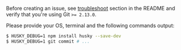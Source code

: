 <!-- If you like husky 🐶, please consider supporting this project by clicking the Sponsor button -->

Before creating an issue, see [troubleshoot](https://github.com/typicode/husky#troubleshoot) section in the README and verify that you're using Git `>= 2.13.0`.

Please provide your OS, terminal and the following commands output:

```sh
$ HUSKY_DEBUG=1 npm install husky --save-dev
$ HUSKY_DEBUG=1 git commit # ...
```
